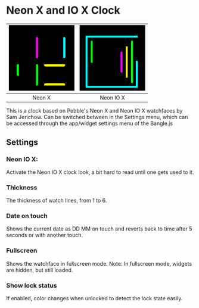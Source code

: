 # Neon X and IO X Clock

| ![Neon X](neonx-screenshot.png) | ![Neon IO X](neoniox-screenshot.png) |
|---------------------------------|--------------------------------------|
| <center>Neon X</center>         | <center>Neon IO X</center>           |

This is a clock based on Pebble's Neon X and Neon IO X watchfaces by Sam Jerichow.
Can be switched between in the Settings menu, which can be accessed through
the app/widget settings menu of the Bangle.js

## Settings

### Neon IO X:
Activate the Neon IO X clock look, a bit hard to read until one gets used to it.

### Thickness
The thickness of watch lines, from 1 to 6.

### Date on touch
Shows the current date as DD MM on touch and reverts back to time after 5 seconds or with another touch.

### Fullscreen
Shows the watchface in fullscreen mode.
Note: In fullscreen mode, widgets are hidden, but still loaded.

### Show lock status
If enabled, color changes when unlocked to detect the lock state easily.